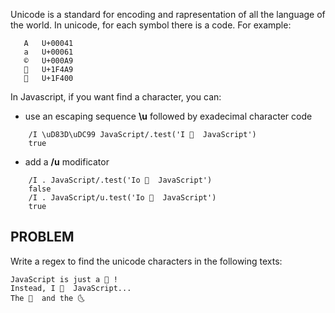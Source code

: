 Unicode is a standard for encoding and rapresentation of all the language of the world.
In unicode, for each symbol there is a code. For example:

```
   A   U+00041
   a   U+00061
   ©   U+000A9
   💩   U+1F4A9
   💙   U+1F400
```
In Javascript, if you want find a character, you can:
* use an escaping sequence **\u** followed by exadecimal character code
```
    /I \uD83D\uDC99 JavaScript/.test('I 💙  JavaScript')
    true
```
* add a **/u** modificator
```
    /I . JavaScript/.test('Io 💙  JavaScript')
    false
    /I . JavaScript/u.test('Io 💙  JavaScript')
    true
```

## PROBLEM
Write a regex to find the unicode characters in the following texts:
```
JavaScript is just a 💩 !
Instead, I 💙  JavaScript... 
The 🔆  and the 🌜
```
